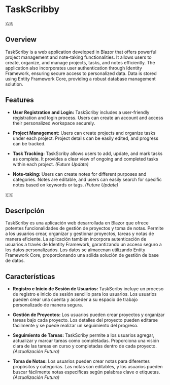 # TaskScribby
🇬🇧
## Overview

TaskScriby is a web application developed in Blazor that offers powerful project management and note-taking functionalities. It allows users to create, organize, and manage projects, tasks, and notes efficiently. The application also incorporates user authentication through Identity Framework, ensuring secure access to personalized data. Data is stored using Entity Framework Core, providing a robust database management solution.

## Features

- **User Registration and Login:** TaskScriby includes a user-friendly registration and login process. Users can create an account and access their personalized workspace securely.

- **Project Management:** Users can create projects and organize tasks under each project. Project details can be easily edited, and progress can be tracked.

- **Task Tracking:** TaskScriby allows users to add, update, and mark tasks as complete. It provides a clear view of ongoing and completed tasks within each project. _(Future Update)_

- **Note-taking:** Users can create notes for different purposes and categories. Notes are editable, and users can easily search for specific notes based on keywords or tags. _(Future Update)_

🇪🇸
## Descripción

TaskScriby es una aplicación web desarrollada en Blazor que ofrece potentes funcionalidades de gestión de proyectos y toma de notas. Permite a los usuarios crear, organizar y gestionar proyectos, tareas y notas de manera eficiente. La aplicación también incorpora autenticación de usuarios a través de Identity Framework, garantizando un acceso seguro a los datos personalizados. Los datos se almacenan utilizando Entity Framework Core, proporcionando una sólida solución de gestión de base de datos.

## Características

- **Registro e Inicio de Sesión de Usuarios:** TaskScriby incluye un proceso de registro e inicio de sesión sencillo para los usuarios. Los usuarios pueden crear una cuenta y acceder a su espacio de trabajo personalizado de manera segura.

- **Gestión de Proyectos:** Los usuarios pueden crear proyectos y organizar tareas bajo cada proyecto. Los detalles del proyecto pueden editarse fácilmente y se puede realizar un seguimiento del progreso.

- **Seguimiento de Tareas:** TaskScriby permite a los usuarios agregar, actualizar y marcar tareas como completadas. Proporciona una visión clara de las tareas en curso y completadas dentro de cada proyecto. _(Actualización Futura)_

- **Toma de Notas:** Los usuarios pueden crear notas para diferentes propósitos y categorías. Las notas son editables, y los usuarios pueden buscar fácilmente notas específicas según palabras clave o etiquetas. _(Actualización Futura)_

#

